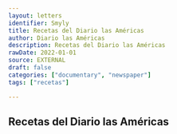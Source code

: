 ```yaml
---
layout: letters
identifier: Smyly
title: Recetas del Diario las Américas
author: Diario las Américas
description: Recetas del Diario las Américas
rawDate: 2022-01-01
source: EXTERNAL
draft: false
categories: ["documentary", "newspaper"]
tags: ["recetas"]

---
```

## Recetas del Diario las Américas
